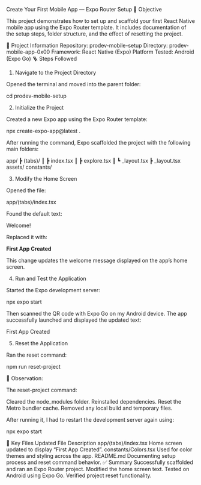 Create Your First Mobile App — Expo Router Setup
🎯 Objective

This project demonstrates how to set up and scaffold your first React Native mobile app using the Expo Router template.
It includes documentation of the setup steps, folder structure, and the effect of resetting the project.

🧩 Project Information
Repository: prodev-mobile-setup
Directory: prodev-mobile-app-0x00
Framework: React Native (Expo)
Platform Tested: Android (Expo Go)
🪜 Steps Followed

1. Navigate to the Project Directory

Opened the terminal and moved into the parent folder:

cd prodev-mobile-setup

2. Initialize the Project

Created a new Expo app using the Expo Router template:

npx create-expo-app@latest .

After running the command, Expo scaffolded the project with the following main folders:

app/
┣ (tabs)/
┃ ┣ index.tsx
┃ ┣ explore.tsx
┃ ┗ \_layout.tsx
┣ \_layout.tsx
assets/
constants/

3. Modify the Home Screen

Opened the file:

app/(tabs)/index.tsx

Found the default text:

<Text>Welcome!</Text>

Replaced it with:

<Text>**First App Created**</Text>

This change updates the welcome message displayed on the app’s home screen.

4. Run and Test the Application

Started the Expo development server:

npx expo start

Then scanned the QR code with Expo Go on my Android device.
The app successfully launched and displayed the updated text:

First App Created

5. Reset the Application

Ran the reset command:

npm run reset-project

🧠 Observation:

The reset-project command:

Cleared the node_modules folder.
Reinstalled dependencies.
Reset the Metro bundler cache.
Removed any local build and temporary files.

After running it, I had to restart the development server again using:

npx expo start

📁 Key Files Updated
File Description
app/(tabs)/index.tsx Home screen updated to display “First App Created”.
constants/Colors.tsx Used for color themes and styling across the app.
README.md Documenting setup process and reset command behavior.
✅ Summary
Successfully scaffolded and ran an Expo Router project.
Modified the home screen text.
Tested on Android using Expo Go.
Verified project reset functionality.

